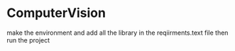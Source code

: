 ﻿# ComputerVision
make the environment and add all the library in the reqiirments.text file then run the project 

